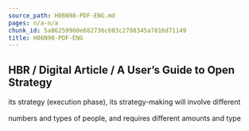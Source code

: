 ```yaml
---
source_path: H06N98-PDF-ENG.md
pages: n/a-n/a
chunk_id: 5a86259960e682736c603c2788345a7816d71149
title: H06N98-PDF-ENG
---
```

## HBR / Digital Article / A User’s Guide to Open Strategy

its strategy (execution phase), its strategy-making will involve diﬀerent

numbers and types of people, and requires diﬀerent amounts and type
